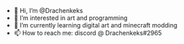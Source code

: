- 👋 Hi, I’m @Drachenkeks
- 👀 I’m interested in art and programming
- 🌱 I’m currently learning digital art and minecraft modding
- 📫 How to reach me: discord @ Drachenkeks#2965
<!--- - 💞️ I’m looking to collaborate on ... --->
<!---
Drachenkeks/Drachenkeks is a ✨ special ✨ repository because its `README.md` (this file) appears on your GitHub profile.
You can click the Preview link to take a look at your changes.
--->
